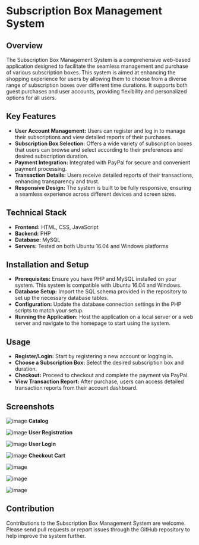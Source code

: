 # Subscription Box Management System

## Overview
The Subscription Box Management System is a comprehensive web-based application designed to facilitate the seamless management and purchase of various subscription boxes. This system is aimed at enhancing the shopping experience for users by allowing them to choose from a diverse range of subscription boxes over different time durations. It supports both guest purchases and user accounts, providing flexibility and personalized options for all users.

## Key Features
- **User Account Management:** Users can register and log in to manage their subscriptions and view detailed reports of their purchases.
- **Subscription Box Selection:** Offers a wide variety of subscription boxes that users can browse and select according to their preferences and desired subscription duration.
- **Payment Integration:** Integrated with PayPal for secure and convenient payment processing.
- **Transaction Details:** Users receive detailed reports of their transactions, enhancing transparency and trust.
- **Responsive Design:** The system is built to be fully responsive, ensuring a seamless experience across different devices and screen sizes.

## Technical Stack
- **Frontend:** HTML, CSS, JavaScript
- **Backend:** PHP
- **Database:** MySQL
- **Servers:** Tested on both Ubuntu 16.04 and Windows platforms

## Installation and Setup
- **Prerequisites:** Ensure you have PHP and MySQL installed on your system. This system is compatible with Ubuntu 16.04 and Windows.
- **Database Setup:** Import the SQL schema provided in the repository to set up the necessary database tables.
- **Configuration:** Update the database connection settings in the PHP scripts to match your setup.
- **Running the Application:** Host the application on a local server or a web server and navigate to the homepage to start using the system.

## Usage
- **Register/Login:** Start by registering a new account or logging in.
- **Choose a Subscription Box:** Select the desired subscription box and duration.
- **Checkout:** Proceed to checkout and complete the payment via PayPal.
- **View Transaction Report:** After purchase, users can access detailed transaction reports from their account dashboard.

## Screenshots
![image](https://github.com/soundaryalaharivalipe/Subscription_box_management_system/assets/169948476/4b99487d-284b-4756-bbf4-ec8ff538bc94)
**Catalog**

![image](https://github.com/soundaryalaharivalipe/Subscription_box_management_system/assets/169948476/10164e37-4ceb-40f2-9703-f627b7a1965d)
**User Registration**

![image](https://github.com/soundaryalaharivalipe/Subscription_box_management_system/assets/169948476/2c7d716e-3620-4ed4-ab53-6a8bad561fbb)
**User Login**

![image](https://github.com/soundaryalaharivalipe/Subscription_box_management_system/assets/169948476/c3949f12-fc28-45a0-8cbe-306ba5bfbe27)
**Checkout Cart**

![image](https://github.com/soundaryalaharivalipe/Subscription_box_management_system/assets/169948476/c93151ec-48fa-4738-b340-f3f14c43e322)


![image](https://github.com/soundaryalaharivalipe/Subscription_box_management_system/assets/169948476/ae5bff6b-c9d0-4110-91ec-8748094b7cc6)

![image](https://github.com/soundaryalaharivalipe/Subscription_box_management_system/assets/169948476/ab3d0d9f-e97d-4d4e-bd97-c713966adf77)









## Contribution
Contributions to the Subscription Box Management System are welcome. Please send pull requests or report issues through the GitHub repository to help improve the system further.



